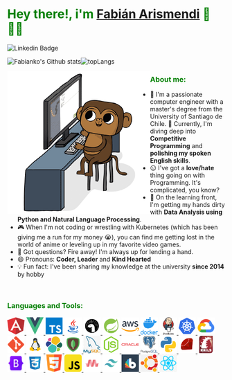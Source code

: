 <h1 style="color:green"> Hey there!, i'm 
<a href="https://fabianko.com/">Fabián Arismendi</a> 👋🇨🇱 </h1>

![Linkedin Badge](https://img.shields.io/badge/-fabianko-blue?style=flat-square&logo=Linkedin&logoColor=white&link=https://www.linkedin.com/in/fabianko/)

![Fabianko's Github stats](https://github-readme-stats.vercel.app/api?username=fabianko&show_icons=true&include_all_commits=true&count_private=true&theme=chartreuse-dark)![topLangs](https://github-readme-stats.vercel.app/api/top-langs/?username=fabianko&layout=compact&count_private=true&theme=chartreuse-dark&langs_count=10)


<img src='img/Monkey_Kid_Coding.gif' align='left'>
<h3 align="left" style="color:green">About me:</h3>

- :school: I'm a passionate computer engineer with a master's degree from the University of Santiago de Chile.
🔭 Currently, I'm diving deep into **Competitive Programming** and **polishing my spoken English skills**.
- :neutral_face: I've got a  **love/hate** thing going on with Programming. It's complicated, you know?
- 🌱 On the learning front, I'm getting my hands dirty with **Data Analysis using Python and Natural Language Processing**.
- 🎮 When I'm not coding or wrestling with Kubernetes (which has been giving me a run for my money 😭), you can find me getting lost in the world of anime or leveling up in my favorite video games.
- 💬 Got questions? Fire away! I'm always up for lending a hand.
- 😄 Pronouns: **Coder, Leader** and **Kind Hearted**
- :bulb: Fun fact: I've been sharing my knowledge at the university **since 2014** by hobby
</br>

<h3 align="left" style="color:green">Languages and Tools:</h3>
<p align="left"> 
<a href="https://angular.io" target="_blank"> <img src="img/angular.png" alt="angularjs" width="40" height="40"/> </a> 
<a href="https://vuejs.org" target="_blank"> <img src="img/vue.png" alt="vuejs" width="40" height="40"/> </a> 
<a href="https://www.typescriptlang.org/" target="_blank"> <img src="img/typescript.png" alt="typescript" width="40" height="40"/> </a> 
<a href="https://www.java.com" target="_blank"> <img src="img/java.png" alt="java" width="40" height="40"/> </a> 
<a href="https://deno.com" target="_blank"> <img src="img/deno.png" alt="deno" width="40" height="40"/> </a> 
<a href="https://spring.io/" target="_blank"> <img src="img/spring.png" alt="spring" width="40" height="40"/> </a> 
<a href="https://aws.amazon.com" target="_blank"> <img src="img/aws.png" alt="aws" width="40" height="40"/> </a> 
<a href="https://www.docker.com/" target="_blank"> <img src="img/docker.png" alt="docker" width="40" height="40"/> </a> 
<a href="https://www.jenkins.io" target="_blank"> <img src="img/jenkins.png" alt="jenkins" width="40" height="40"/> </a> 
<a href="https://kubernetes.io" target="_blank"> <img src="img/kubernetes.png" alt="kubernetes" width="40" height="40"/> </a>  
<a href="https://cloud.google.com" target="_blank"> <img src="img/google-cloud.png" alt="gcp" width="40" height="40"/> </a> 
<a href="https://git-scm.com/" target="_blank"> <img src="img/git.png" alt="git" width="40" height="40"/> </a> <a href="https://www.linux.org/" target="_blank"> <img src="img/linux.png" alt="linux" width="40" height="40"/> </a> <a href="https://www.elastic.co" target="_blank"> <img src="img/elastic.svg" alt="elasticsearch" width="40" height="40"/> </a> <a href="https://www.mongodb.com/" target="_blank"> <img src="img/mongodb.png" alt="mongodb" width="40" height="40"/> </a> <a href="https://www.mysql.com/" target="_blank"> <img src="img/mysql.png" alt="mysql" width="40" height="40"/> </a> <a href="https://nodejs.org" target="_blank"> <img src="img/nodejs.png" alt="nodejs" width="40" height="40"/> </a> <a href="https://www.oracle.com/" target="_blank"> <img src="img/orace.png" alt="oracle" width="40" height="40"/> </a> <a href="https://www.postgresql.org" target="_blank"> <img src="img/postgresql.png" alt="postgresql" width="40" height="40"/> </a> <a href="https://www.python.org" target="_blank"> <img src="img/python.png" alt="python" width="40" height="40"/> </a> <a href="https://www.ruby-lang.org/en/" target="_blank"> <img src="img/ruby.png" alt="ruby" width="40" height="40"/> </a> <a href="https://rubyonrails.org/" target="_blank"> <img src="img/rails.png" alt="ruby" width="40" height="40"/> </a> <a href="https://getbootstrap.com" target="_blank"> <img src="img/bootstrap.png" alt="bootstrap" width="40" height="40"/> </a> <a href="https://www.w3schools.com/css/" target="_blank"> <img src="img/css3.png" alt="css3" width="40" height="40"/> </a> <a href="https://www.w3.org/html/" target="_blank"> <img src="img/html5.png" alt="html5" width="40" height="40"/> </a> <a href="https://developer.mozilla.org/en-US/docs/Web/JavaScript" target="_blank"> <img src="img/js.png" alt="javascript" width="40" height="40"/> <a href="https://materializecss.com/" target="_blank"> <img src="img/materialize.png" alt="materialize" width="40" height="40"/> </a> <a href="https://tailwindcss.com/" target="_blank"> <img src="img/tailwind.png" alt="materialize" width="40" height="40"/> </a> <a href="https://bootswatch.com/" target="_blank"> <img src="img/bootswatch.png" alt="materialize" width="40" height="40"/> </a> <a href="https://bootswatch.com/" target="_blank"> <img src="img/ubuntu.png" alt="materialize" width="40" height="40"/> </a> <a href="https://bootswatch.com/" target="_blank"> <img src="img/react.png" alt="materialize" width="40" height="40"/> </a></a> </p>
